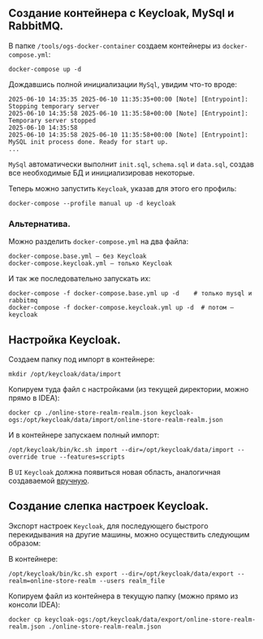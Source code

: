 ## Создание контейнера с Keycloak, MySql и RabbitMQ.

В папке `/tools/ogs-docker-container` создаем контейнеры из `docker-compose.yml`:
```shell
docker-compose up -d
```
Дождавшись полной инициализации `MySql`, увидим что-то вроде:
```shell
2025-06-10 14:35:35 2025-06-10 11:35:35+00:00 [Note] [Entrypoint]: Stopping temporary server
2025-06-10 14:35:58 2025-06-10 11:35:58+00:00 [Note] [Entrypoint]: Temporary server stopped
2025-06-10 14:35:58
2025-06-10 14:35:58 2025-06-10 11:35:58+00:00 [Note] [Entrypoint]: MySQL init process done. Ready for start up.
...
```

`MySql` автоматически выполнит `init.sql`, `schema.sql` и `data.sql`, создав все необходимые БД
и инициализировав некоторые.

Теперь можно запустить `Keycloak`, указав для этого его профиль:
```shell
docker-compose --profile manual up -d keycloak
```

### Альтернатива.
Можно разделить `docker-compose.yml` на два файла:
```shell
docker-compose.base.yml — без Keycloak
docker-compose.keycloak.yml — только Keycloak
```
И так же последовательно запускать их:
```shell
docker-compose -f docker-compose.base.yml up -d    # только mysql и rabbitmq
docker-compose -f docker-compose.keycloak.yml up -d  # потом — keycloak
```


## Настройка Keycloak.

Создаем папку под импорт в контейнере:
```shell
mkdir /opt/keycloak/data/import
```
Копируем туда файл с настройками (из текущей директории, можно прямо в IDEA):
```shell
docker cp ./online-store-realm-realm.json keycloak-ogs:/opt/keycloak/data/import/online-store-realm-realm.json
```
И в контейнере запускаем полный импорт:
```shell
/opt/keycloak/bin/kc.sh import --dir=/opt/keycloak/data/import --override true --features=scripts
```

В `UI` `Keycloak` должна появиться новая область, аналогичная создаваемой [вручную](Keycloak.md).


## Создание слепка настроек Keycloak.

Экспорт настроек `Keycloak`, для последующего быстрого перекидывания на другие машины,
можно осуществить следующим образом:

В контейнере:
````shell
/opt/keycloak/bin/kc.sh export --dir=/opt/keycloak/data/export --realm=online-store-realm --users realm_file
````
Копируем файл из контейнера в текущую папку (можно прямо из консоли IDEA):
```shell
docker cp keycloak-ogs:/opt/keycloak/data/export/online-store-realm-realm.json ./online-store-realm-realm.json
```
